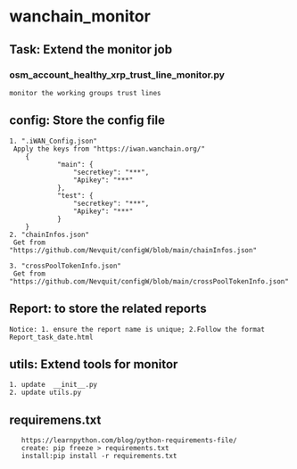 # wanchain_monitor

## Task: Extend the monitor job
### osm_account_healthy_xrp_trust_line_monitor.py
    monitor the working groups trust lines

## config: Store the config file
    1. ".iWAN_Config.json"
     Apply the keys from "https://iwan.wanchain.org/"
        {
                "main": {
                    "secretkey": "***",
                    "Apikey": "***"
                },
                "test": {
                    "secretkey": "***",
                    "Apikey": "***"
                }
        }
    2. "chainInfos.json" 
     Get from "https://github.com/Nevquit/configW/blob/main/chainInfos.json"

    3. "crossPoolTokenInfo.json"
     Get from "https://github.com/Nevquit/configW/blob/main/crossPoolTokenInfo.json"

## Report: to store the related reports
    Notice: 1. ensure the report name is unique; 2.Follow the format Report_task_date.html


## utils: Extend tools for monitor
    1. update  __init__.py
    2. update utils.py

## requiremens.txt
       https://learnpython.com/blog/python-requirements-file/
       create: pip freeze > requirements.txt
       install:pip install -r requirements.txt
